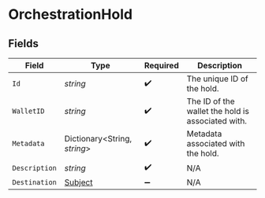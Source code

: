 # OrchestrationHold


## Fields

| Field                                             | Type                                              | Required                                          | Description                                       |
| ------------------------------------------------- | ------------------------------------------------- | ------------------------------------------------- | ------------------------------------------------- |
| `Id`                                              | *string*                                          | :heavy_check_mark:                                | The unique ID of the hold.                        |
| `WalletID`                                        | *string*                                          | :heavy_check_mark:                                | The ID of the wallet the hold is associated with. |
| `Metadata`                                        | Dictionary<String, *string*>                      | :heavy_check_mark:                                | Metadata associated with the hold.                |
| `Description`                                     | *string*                                          | :heavy_check_mark:                                | N/A                                               |
| `Destination`                                     | [Subject](../../Models/Components/Subject.md)     | :heavy_minus_sign:                                | N/A                                               |